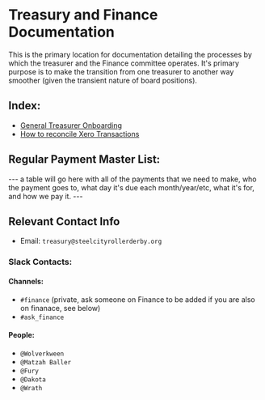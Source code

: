 # Treasury and Finance Documentation

This is the primary location for documentation detailing the processes by which the treasurer and the Finance committee operates. It's primary purpose is to make the transition from one treasurer to another way smoother (given the transient nature of board positions).

## Index:
- [General Treasurer Onboarding]()
- [How to reconcile Xero Transactions]()

## Regular Payment Master List:
   --- a table will go here with all of the payments that we need to make, who the payment goes to, what day it's due each month/year/etc, what it's for, and how we pay it. ---

## Relevant Contact Info

- Email: `treasury@steelcityrollerderby.org`

### Slack Contacts:

#### Channels:
  - `#finance` (private, ask someone on Finance to be added if you are also on finanace, see below)
  - `#ask_finance`

#### People:
  - `@Wolverkween`
  - `@Matzah Baller`
  - `@Fury`
  - `@Dakota`
  - `@Wrath`
